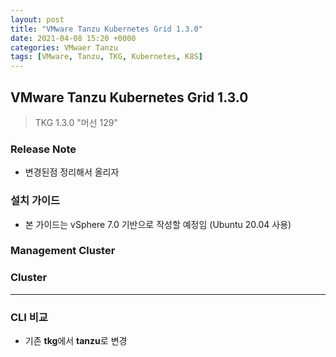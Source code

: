 ```yaml
---
layout: post
title: "VMware Tanzu Kubernetes Grid 1.3.0"
date: 2021-04-08 15:20 +0000
categories: VMwaer Tanzu
tags: [VMware, Tanzu, TKG, Kubernetes, K8S]
---
```


## VMware Tanzu Kubernetes Grid 1.3.0
> TKG 1.3.0 "머선 129"

### Release Note
* 변경된점 정리해서 올리자

### 설치 가이드
* 본 가이드는 vSphere 7.0 기반으로 작성할 예정임 (Ubuntu 20.04 사용)

### Management Cluster

### Cluster

---

### CLI 비교
* 기존 **tkg**에서 **tanzu**로 변경
